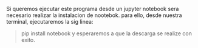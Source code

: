 Si queremos ejecutar este programa desde un jupyter notebook sera necesario realizar la instalacion de nootebok.
para ello, desde nuestra terminal, ejecutaremos la sig linea:
  > pip install notebook
y esperaremos a que la descarga se realize con exito.